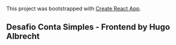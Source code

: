 This project was bootstrapped with [Create React App](https://github.com/facebook/create-react-app).

## Desafio Conta Simples - Frontend by Hugo Albrecht